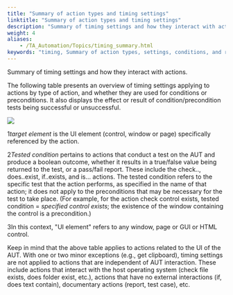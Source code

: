 ```yaml
--- 
title: "Summary of action types and timing settings"
linktitle: "Summary of action types and timing settings"
description: "Summary of timing settings and how they interact with actions."
weight: 4
aliases: 
    - /TA_Automation/Topics/timing_summary.html
keywords: "timing, Summary of action types, settings, conditions, and results"
---
```


Summary of timing settings and how they interact with actions.

The following table presents an overview of timing settings applying to actions by type of action, and whether they are used for conditions or preconditions. It also displays the effect or result of condition/precondition tests being successful or unsuccessful.

![](/images/TA_Automation/Images/timing_tbl_action_types-time_settings-summary.02.png)

1*target element* is the UI element \(control, window or page\) specifically referenced by the action.

2*Tested condition* pertains to actions that conduct a test on the AUT and produce a boolean outcome, whether it results in a true/false value being returned to the test, or a pass/fail report. These include the check.., does..exist, if..exists, and is... actions. The tested condition refers to the specific test that the action performs, as specified in the name of that action; it does not apply to the preconditions that may be necessary for the test to take place. \(For example, for the action check control exists, tested condition = *specified control exists*; the existence of the window containing the control is a precondition.\)

3In this context, "UI element" refers to any window, page or GUI or HTML control.

Keep in mind that the above table applies to actions related to the UI of the AUT. With one or two minor exceptions \(e.g., get clipboard\), timing settings are not applied to actions that are independent of AUT interaction. These include actions that interact with the host operating system \(check file exists, does folder exist, etc.\), actions that have no external interactions \(if, does text contain\), documentary actions \(report, test case\), etc.



